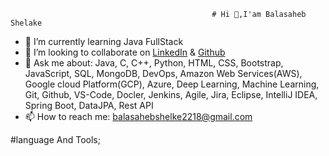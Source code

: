                                                  # Hi 👋,I'am Balasaheb Shelake



- 🌱 I’m currently learning Java FullStack
- 👯 I’m looking to collaborate on [LinkedIn](https://www.linkedin.com/in/shelake-balasaheb-b69b00211) & [Github](https://github.com/Balasaheb2218/Balasaheb2218)
- 💬 Ask me about: Java, C, C++, Python, HTML, CSS, Bootstrap, JavaScript, SQL, MongoDB, DevOps, Amazon Web Services(AWS), Google cloud Platform(GCP), Azure, Deep Learning,
                    Machine Learning, Git, Github, VS-Code, Docler, Jenkins, Agile, Jira, Eclipse, IntelliJ IDEA, Spring Boot, DataJPA, Rest API
- 📫 How to reach me: balasahebshelke2218@gmail.com

#language And Tools;


